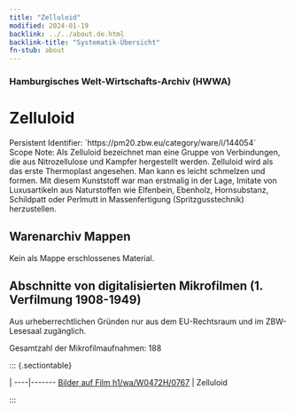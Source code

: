 ```yaml
---
title: "Zelluloid"
modified: 2024-01-19
backlink: ../../about.de.html
backlink-title: "Systematik-Übersicht"
fn-stub: about
---
```


### Hamburgisches Welt-Wirtschafts-Archiv (HWWA)

# Zelluloid

<div class="hint">Persistent Identifier: `https://pm20.zbw.eu/category/ware/i/144054`</div>

<div class="hint">
Scope Note: Als Zelluloid bezeichnet man eine Gruppe von Verbindungen, die aus Nitrozellulose und Kampfer hergestellt werden. Zelluloid wird als das erste Thermoplast angesehen. Man kann es leicht schmelzen und formen. Mit diesem Kunststoff war man erstmalig in der Lage, Imitate von Luxusartikeln aus Naturstoffen wie Elfenbein, Ebenholz, Hornsubstanz, Schildpatt oder Perlmutt in Massenfertigung (Spritzgusstechnik) herzustellen.
</div>





## Warenarchiv Mappen





Kein als Mappe erschlossenes Material.



<a id="filmsections" />

## Abschnitte von digitalisierten Mikrofilmen (1. Verfilmung 1908-1949)

<p>Aus urheberrechtlichen Gründen nur aus dem EU-Rechtsraum und im ZBW-Lesesaal zugänglich.</p>


<p>Gesamtzahl der Mikrofilmaufnahmen: 188</p>





::: {.sectiontable}

 | 
----|-------
<a class="btn" href="https://pm20.zbw.eu/film/h1/wa/W0472H/0767" rel="nofollow">Bilder auf Film h1/wa/W0472H/0767</a> | Zelluloid


:::
















